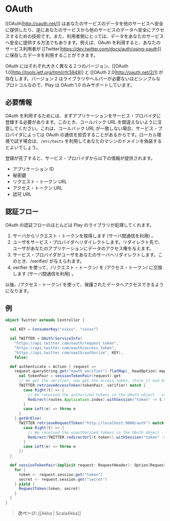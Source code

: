 <!-- translated -->
# OAuth

<!--
[[OAuth|http://oauth.net/]] is a simple way to publish and interact with protected data. It's also a safer and more secure way for people to give you access. For example, it can be used to access your users' data on [[Twitter|https://dev.twitter.com/docs/auth/using-oauth]].
-->
[[OAuth|http://oauth.net/]] はあなたのサービスのデータを他のサービスへ安全に提供したり、逆にあなたのサービスから他のサービスのデータへ安全にアクセスするための技術です。また、利用者側にとっては、データをあなたのサービスへ安全に提供する方法でもあります。例えば、OAuth を利用すると、あなたのサービス利用者が [[Twitter|https://dev.twitter.com/docs/auth/using-oauth]] に保存したデータを利用することができます。

<!--
There are 2 very different versions of OAuth: [[OAuth 1.0|http://tools.ietf.org/html/rfc5849]] and [[OAuth 2.0|http://oauth.net/2/]]. Version 2 is simple enough to be implemented easily without library or helpers, so Play only provides support for OAuth 1.0.
-->
OAuth にはそれぞれ大きく異なる２つのバージョン、[[OAuth 1.0|http://tools.ietf.org/html/rfc5849]] と [[OAuth 2.0|http://oauth.net/2/]] が存在します。バージョン 2 はライブラリやヘルパーが必要ないほどシンプルなプロトコルなので、Play は OAuth 1.0 のみサポートしています。

<!--
## Required Information
-->
## 必要情報

<!--
OAuth requires you to register your application to the service provider. Make sure to check the callback URL that you provide, because the service provider may reject your calls if they don't match. When working locally, you can use `/etc/hosts` to fake a domain on your local machine.
-->
OAuth を利用するためには、まずアプリケーションをサービス・プロバイダに登録する必要があります。このとき、コールバック URL を間違えないように注意してください。これは、コールバック URL が一致しない場合、サービス・プロバイダによっては OAuth の通信を拒否することがあるからです。ローカル環境で試す場合は、`/etc/hosts` を利用してあなたのマシンのドメインを偽装するとよいでしょう。

<!--
The service provider will give you:
-->
登録が完了すると、サービス・プロバイダから以下の情報が提供されます。

<!--
* Application ID
* Secret key
* Request Token URL
* Access Token URL
* Authorize URL
-->
* アプリケーション ID
* 秘密鍵
* リクエスト・トークン URL
* アクセス・トークン URL
* 認可 URL

<!--
## Authentication Flow
-->
## 認証フロー

<!--
Most of the flow will be done by the Play library.
-->
OAuth の認証フローのほとんどは Play のライブラリが処理してくれます。

<!--
1. Get a request token from the server (in a server-to-server call)
2. Redirect the user to the service provider, where he will grant your application rights to use his data
3. The service provider will redirect the user back, giving you a /verifier/
4. With that verifier, exchange the /request token/ for an /access token/ (server-to-server call)
-->
1. サーバからリクエスト・トークンを取得します (サーバ間通信を利用) 。
2. ユーザをサービス・プロバイダへリダイレクトします。リダイレクト先で、ユーザがあなたのアプリケーションにデータのアクセス権を与えます。
3. サービス・プロバイダがユーザをあなたのサーバへリダイレクトします。このとき、/verifier/ が与えられます。
4. verifier を使って、/リクエスト・トークン/ を /アクセス・トークン/ に交換します (サーバ間通信を利用) 。

<!--
Now the /access token/ can be passed to any call to access protected data.
-->
以後、/アクセス・トークン/ を使って、保護されたデータへアクセスできるようになります。

<!--
## Example
-->
## 例

```scala
object Twitter extends Controller {

  val KEY = ConsumerKey("xxxxx", "xxxxx")

  val TWITTER = OAuth(ServiceInfo(
    "https://api.twitter.com/oauth/request_token",
    "https://api.twitter.com/oauth/access_token",
    "https://api.twitter.com/oauth/authorize", KEY),
    false)

  def authenticate = Action { request =>
    request.queryString.get("oauth_verifier").flatMap(_.headOption).map { verifier =>
      val tokenPair = sessionTokenPair(request).get
      // We got the verifier; now get the access token, store it and back to index
      TWITTER.retrieveAccessToken(tokenPair, verifier) match {
        case Right(t) => {
          // We received the authorized tokens in the OAuth object - store it before we proceed
          Redirect(routes.Application.index).withSession("token" -> t.token, "secret" -> t.secret)
        }
        case Left(e) => throw e
      }
    }.getOrElse(
      TWITTER.retrieveRequestToken("http://localhost:9000/auth") match {
        case Right(t) => {
          // We received the unauthorized tokens in the OAuth object - store it before we proceed
          Redirect(TWITTER.redirectUrl(t.token)).withSession("token" -> t.token, "secret" -> t.secret)
        }
        case Left(e) => throw e
      })
  }

  def sessionTokenPair(implicit request: RequestHeader): Option[RequestToken] = {
    for {
      token <- request.session.get("token")
      secret <- request.session.get("secret")
    } yield {
      RequestToken(token, secret)
    }
  }
}
```
<!--
> **Next:** [[Integrating with Akka| ScalaAkka]]
-->
> **次ページ:** [[Akka | ScalaAkka]]